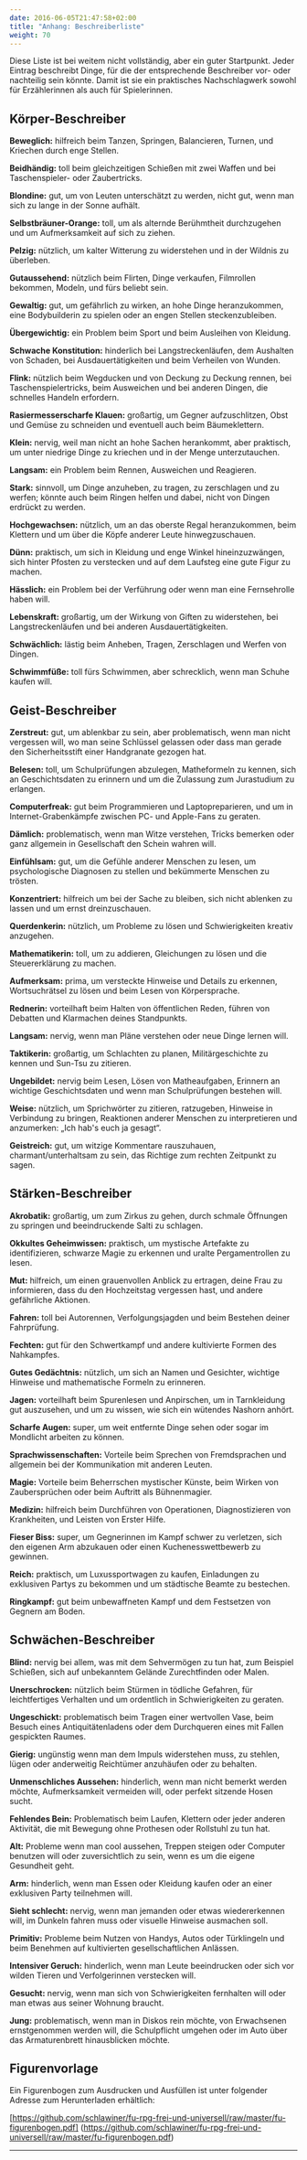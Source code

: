 ```yaml
---
date: 2016-06-05T21:47:58+02:00
title: "Anhang: Beschreiberliste"
weight: 70
---
```

Diese Liste ist bei weitem nicht vollständig, aber ein guter Startpunkt. Jeder Eintrag beschreibt Dinge, für die der entsprechende Beschreiber vor- oder nachteilig sein könnte. Damit ist sie ein praktisches Nachschlagwerk sowohl für Erzählerinnen als auch für Spielerinnen.

## Körper-Beschreiber
**Beweglich:** hilfreich beim Tanzen, Springen, Balancieren, Turnen, und Kriechen durch enge Stellen.

**Beidhändig:** toll beim gleichzeitigen Schießen mit zwei Waffen und bei Taschenspieler- oder Zaubertricks.

**Blondine:** gut, um von Leuten unterschätzt zu werden, nicht gut, wenn man sich zu lange in der Sonne aufhält.

**Selbstbräuner-Orange:** toll, um als alternde Berühmtheit durchzugehen und um Aufmerksamkeit auf sich zu ziehen.

**Pelzig:** nützlich, um kalter Witterung zu widerstehen und in der Wildnis zu überleben.

**Gutaussehend:** nützlich beim Flirten, Dinge verkaufen, Filmrollen bekommen, Modeln, und fürs beliebt sein.

**Gewaltig:** gut, um gefährlich zu wirken, an hohe Dinge heranzukommen, eine Bodybuilderin zu spielen oder an engen Stellen steckenzubleiben.

**Übergewichtig:** ein Problem beim Sport und beim Ausleihen von Kleidung.

**Schwache Konstitution:** hinderlich bei Langstreckenläufen, dem Aushalten von Schaden, bei Ausdauertätigkeiten und beim Verheilen von Wunden.

**Flink:** nützlich beim Wegducken und von Deckung zu Deckung rennen, bei Taschenspielertricks, beim Ausweichen und bei anderen Dingen, die schnelles Handeln erfordern.

**Rasiermesserscharfe Klauen:** großartig, um Gegner aufzuschlitzen, Obst und Gemüse zu schneiden und eventuell auch beim Bäumeklettern.

**Klein:** nervig, weil man nicht an hohe Sachen herankommt, aber praktisch, um unter niedrige Dinge zu kriechen und in der Menge unterzutauchen.

**Langsam:** ein Problem beim Rennen, Ausweichen und Reagieren.

**Stark:** sinnvoll, um Dinge anzuheben, zu tragen, zu zerschlagen und zu werfen; könnte auch beim Ringen helfen und dabei, nicht von Dingen erdrückt zu werden.

**Hochgewachsen:** nützlich, um an das oberste Regal heranzukommen, beim Klettern und um über die Köpfe anderer Leute hinwegzuschauen.

**Dünn:** praktisch, um sich in Kleidung und enge Winkel hineinzuzwängen, sich hinter Pfosten zu verstecken und auf dem Laufsteg eine gute Figur zu machen.

**Hässlich:** ein Problem bei der Verführung oder wenn man eine Fernsehrolle haben will.

**Lebenskraft:** großartig, um der Wirkung von Giften zu widerstehen, bei Langstreckenläufen und bei anderen Ausdauertätigkeiten.

**Schwächlich:** lästig beim Anheben, Tragen, Zerschlagen und Werfen von Dingen.

**Schwimmfüße:** toll fürs Schwimmen, aber schrecklich, wenn man Schuhe kaufen will.

## Geist-Beschreiber

**Zerstreut:** gut, um ablenkbar zu sein, aber problematisch, wenn man nicht vergessen will, wo man seine Schlüssel gelassen oder dass man gerade den Sicherheitsstift einer Handgranate gezogen hat.

**Belesen:** toll, um Schulprüfungen abzulegen, Matheformeln zu kennen, sich an Geschichtsdaten zu erinnern und um die Zulassung zum Jurastudium zu erlangen.

**Computerfreak:** gut beim Programmieren und Laptopreparieren, und um in Internet-Grabenkämpfe zwischen PC- und Apple-Fans zu geraten.

**Dämlich:** problematisch, wenn man Witze verstehen, Tricks bemerken oder ganz allgemein in Gesellschaft den Schein wahren will.

**Einfühlsam:** gut, um die Gefühle anderer Menschen zu lesen, um psychologische Diagnosen zu stellen und bekümmerte Menschen zu trösten.

**Konzentriert:** hilfreich um bei der Sache zu bleiben, sich nicht ablenken zu lassen und um ernst dreinzuschauen.

**Querdenkerin:** nützlich, um Probleme zu lösen und Schwierigkeiten kreativ anzugehen.

**Mathematikerin:** toll, um zu addieren, Gleichungen zu lösen und die Steuererklärung zu machen.

**Aufmerksam:** prima, um versteckte Hinweise und Details zu erkennen, Wortsuchrätsel zu lösen und beim Lesen von Körpersprache.

**Rednerin:** vorteilhaft beim Halten von öffentlichen Reden, führen von Debatten und Klarmachen deines Standpunkts.

**Langsam:** nervig, wenn man Pläne verstehen oder neue Dinge lernen will.

**Taktikerin:** großartig, um Schlachten zu planen, Militärgeschichte zu kennen und Sun-Tsu zu zitieren.

**Ungebildet:** nervig beim Lesen, Lösen von Matheaufgaben, Erinnern an wichtige Geschichtsdaten und wenn man Schulprüfungen bestehen will.

**Weise:** nützlich, um Sprichwörter zu zitieren, ratzugeben, Hinweise in Verbindung zu bringen, Reaktionen anderer Menschen zu interpretieren und anzumerken: „Ich hab's euch ja gesagt“.

**Geistreich:** gut, um witzige Kommentare rauszuhauen, charmant/unterhaltsam zu sein, das Richtige zum rechten Zeitpunkt zu sagen.

## Stärken-Beschreiber

**Akrobatik:** großartig, um zum Zirkus zu gehen, durch schmale Öffnungen zu springen und beeindruckende Salti zu schlagen.

**Okkultes Geheimwissen:** praktisch, um mystische Artefakte zu identifizieren, schwarze Magie zu erkennen und uralte Pergamentrollen zu lesen.

**Mut:** hilfreich, um einen grauenvollen Anblick zu ertragen, deine Frau zu informieren, dass du den Hochzeitstag vergessen hast, und andere gefährliche Aktionen.

**Fahren:** toll bei Autorennen, Verfolgungsjagden und beim Bestehen deiner Fahrprüfung.

**Fechten:** gut für den Schwertkampf und andere kultivierte Formen des Nahkampfes.

**Gutes Gedächtnis:** nützlich, um sich an Namen und Gesichter, wichtige Hinweise und mathematische Formeln zu erinneren.

**Jagen:** vorteilhaft beim Spurenlesen und Anpirschen, um in Tarnkleidung gut auszusehen, und um zu wissen, wie sich ein wütendes Nashorn anhört.

**Scharfe Augen:** super, um weit entfernte Dinge sehen oder sogar im Mondlicht arbeiten zu können.

**Sprachwissenschaften:** Vorteile beim Sprechen von Fremdsprachen und allgemein bei der Kommunikation mit anderen Leuten.

**Magie:** Vorteile beim Beherrschen mystischer Künste, beim Wirken von Zaubersprüchen oder beim Auftritt als Bühnenmagier.

**Medizin:** hilfreich beim Durchführen von Operationen, Diagnostizieren von Krankheiten, und Leisten von Erster Hilfe.

**Fieser Biss:** super, um Gegnerinnen im Kampf schwer zu verletzen, sich den eigenen Arm abzukauen oder einen Kuchenesswettbewerb zu gewinnen.

**Reich:** praktisch, um Luxussportwagen zu kaufen, Einladungen zu exklusiven Partys zu bekommen und um städtische Beamte zu bestechen.

**Ringkampf:** gut beim unbewaffneten Kampf und dem Festsetzen von Gegnern am Boden.

## Schwächen-Beschreiber

**Blind:** nervig bei allem, was mit dem Sehvermögen zu tun hat, zum Beispiel Schießen, sich auf unbekanntem Gelände Zurechtfinden oder Malen.

**Unerschrocken:** nützlich beim Stürmen in tödliche Gefahren, für leichtfertiges Verhalten und um ordentlich in Schwierigkeiten zu geraten.

**Ungeschickt:** problematisch beim Tragen einer wertvollen Vase, beim Besuch eines Antiquitätenladens oder dem Durchqueren eines mit Fallen gespickten Raumes.

**Gierig:** ungünstig wenn man dem Impuls widerstehen muss, zu stehlen, lügen oder anderweitig Reichtümer anzuhäufen oder zu behalten.

**Unmenschliches Aussehen:** hinderlich, wenn man nicht bemerkt werden möchte, Aufmerksamkeit vermeiden will, oder perfekt sitzende Hosen sucht.

**Fehlendes Bein:** Problematisch beim Laufen, Klettern oder jeder anderen Aktivität, die mit Bewegung ohne Prothesen oder Rollstuhl zu tun hat.

**Alt:** Probleme wenn man cool aussehen, Treppen steigen oder Computer benutzen will oder zuversichtlich zu sein, wenn es um die eigene Gesundheit geht.

**Arm:** hinderlich, wenn man Essen oder Kleidung kaufen oder an einer exklusiven Party teilnehmen will.

**Sieht schlecht:** nervig, wenn man jemanden oder etwas wiedererkennen will, im Dunkeln fahren muss oder visuelle Hinweise ausmachen soll.

**Primitiv:** Probleme beim Nutzen von Handys, Autos oder Türklingeln und beim Benehmen auf kultivierten gesellschaftlichen Anlässen.

**Intensiver Geruch:** hinderlich, wenn man Leute beeindrucken oder sich vor wilden Tieren und Verfolgerinnen verstecken will.

**Gesucht:** nervig, wenn man sich von Schwierigkeiten fernhalten will oder man etwas aus seiner Wohnung braucht.

**Jung:** problematisch, wenn man in Diskos rein möchte, von Erwachsenen ernstgenommen werden will, die Schulpflicht umgehen oder im Auto über das Armaturenbrett hinausblicken möchte.

## Figurenvorlage
Ein Figurenbogen zum Ausdrucken und Ausfüllen ist unter folgender Adresse zum Herunterladen erhältlich:

[https://github.com/schlawiner/fu-rpg-frei-und-universell/raw/master/fu-figurenbogen.pdf] (https://github.com/schlawiner/fu-rpg-frei-und-universell/raw/master/fu-figurenbogen.pdf)

---
